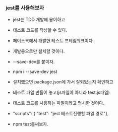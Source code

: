 ### jest를 사용해보자

- jest는 TDD 개발에 용이하고
- 테스트 코드를 작성할 수 있다.
- 페이스북에서 개발한 테스트 프레임워크이다.

- 개발용으로만 설치할 것이다.
- --save-dev를 붙이자.
- npm i --save-dev jest

- 설치했으면 package.json에 가서 잘되었는지 확인하고
- 테스트 파일 만들어 놓고(js파일이 아니라 test.js파일)
- 테스트 코드를 사용하는 파일이라고 명시한 것이다.
- "scripts": { "test": "jest 테스트진행할 파일 경로"},
- npm test를써보자.
